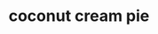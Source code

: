 ---
servings: 8-12 servings
notes:
directions: |-
  * Preheat oven to 350 degrees
  * Mix 1 stick softened butter with, 1 cup flour, and 1 cup minced walnuts
  * Mix thoroughly
  * Spray lightly a 13 x 9 glass pan
  * Press mixture evenly into bottom of the pan
  * Bake for 13-15 minutes depending on your oven (you just want to see slight brown on the edges)
  * Completely cool
  * Put 1 cup shredded coconut in a small skillet and toast lightly
  * Set aside to cool
  * Beat 1 package softened cream cheese with 1 cup powdered sugar
  * Mix by hand then whip it for a few minutes with an electric mixer until fluffy
  * Fold in 1/3 of the whipped topping into the mixture and set aside
  * After crust is cool spread cool whip/cream cheese mixture onto crust using smooth strokes
  * Mix both packages of coconut cream pudding and milk, whisk
  * Set aside to thicken
  * Spread cooled pudding onto crust mixture. spread the rest of the cool whip on top.
  * Sprinkle with toasted coconut
  * Chill for at least two hours or overnight
  * Keeps for days
ingredients: |-
  * 1 c walnuts, chopped fine
  * 1 c all-purpose flour
  * 1 stick butter, softened
  * 8 oz cream cheese, softened
  * 1 c powdered sugar
  * 16 oz cool whip lite, thawed
  * 3 3/4 c half and half- or more
  * 2 pkg coconut cream pie filling/pudding instant, 3.4 oz each
  * 1 c shredded coconut
rating: 5
ease: easy
category: dessert
subgcategory: pie
href: 'https://www.justapinch.com/recipes/dessert/other-dessert/coconut-cream-pie-deluxe.html'
totalTime: 2 hrs 45 minutes
cookTime: 15 minuttes
prepTime: 30 minutes
title: coconut cream pie
path: /coconut-cream-pie
---